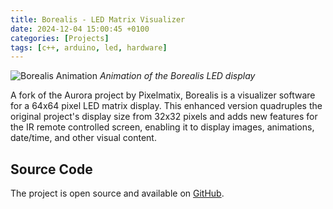 ```yaml
---
title: Borealis - LED Matrix Visualizer
date: 2024-12-04 15:00:45 +0100
categories: [Projects]
tags: [c++, arduino, led, hardware]
---
```


![Borealis Animation](/assets/img/projects/borealis.gif)
_Animation of the Borealis LED display_

A fork of the Aurora project by Pixelmatix, Borealis is a visualizer software for a 64x64 pixel LED matrix display. This enhanced version quadruples the original project's display size from 32x32 pixels and adds new features for the IR remote controlled screen, enabling it to display images, animations, date/time, and other visual content.

## Source Code

The project is open source and available on [GitHub](https://github.com/cyanidesayonara/borealis).
